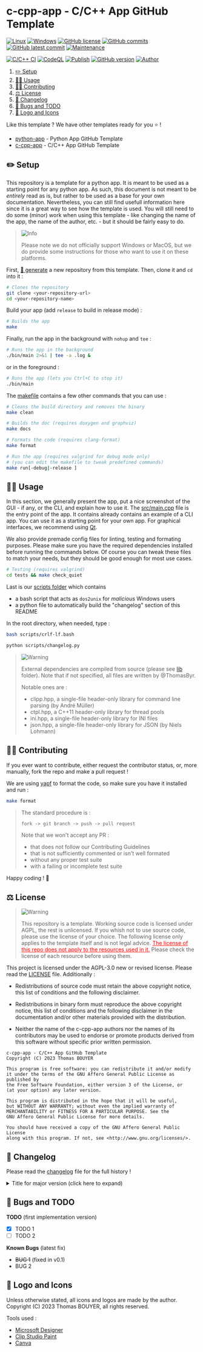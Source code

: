 # c-cpp-app - C/C++ App GitHub Template

[![Linux](https://svgshare.com/i/Zhy.svg)](https://docs.microsoft.com/en-us/windows/wsl/tutorials/gui-apps)
[![Windows](https://svgshare.com/i/ZhY.svg)](https://svgshare.com/i/ZhY.svg)
[![GitHub license](https://img.shields.io/github/license/ThomasByr/c-cpp-app)](https://github.com/ThomasByr/c-cpp-app/blob/master/LICENSE)
[![GitHub commits](https://badgen.net/github/commits/ThomasByr/c-cpp-app)](https://GitHub.com/ThomasByr/c-cpp-app/commit/)
[![GitHub latest commit](https://badgen.net/github/last-commit/ThomasByr/c-cpp-app)](https://gitHub.com/ThomasByr/c-cpp-app/commit/)
[![Maintenance](https://img.shields.io/badge/maintained%3F-yes-green.svg)](https://GitHub.com/ThomasByr/c-cpp-app/graphs/commit-activity)

[![C/C++ CI](https://github.com/ThomasByr/c-cpp-app/actions/workflows/c-cpp.yml/badge.svg)](https://github.com/ThomasByr/c-cpp-app/actions/workflows/c-cpp.yml)
[![CodeQL](https://github.com/ThomasByr/c-cpp-app/actions/workflows/codeql.yml/badge.svg)](https://github.com/ThomasByr/c-cpp-app/actions/workflows/codeql.yml)
[![Publish](https://github.com/ThomasByr/c-cpp-app/actions/workflows/publish.yml/badge.svg)](https://github.com/ThomasByr/c-cpp-app/actions/workflows/publish.yml)
[![GitHub version](https://badge.fury.io/gh/ThomasByr%2Fc-cpp-app.svg)](https://github.com/ThomasByr/c-cpp-app)
[![Author](https://img.shields.io/badge/author-@ThomasByr-blue)](https://github.com/ThomasByr)

1. [✏️ Setup](#️-setup)
2. [👩‍🏫 Usage](#-usage)
3. [🧑‍🏫 Contributing](#-contributing)
4. [⚖️ License](#️-license)
5. [🔄 Changelog](#-changelog)
6. [🐛 Bugs and TODO](#-bugs-and-todo)
7. [🎨 Logo and Icons](#-logo-and-icons)

Like this template ? We have other templates ready for you ⭐ !

- [python-app](https://github.com/ThomasByr/python-app) - Python App GitHub Template
- [c-cpp-app](https://github.com/ThomasByr/c-cpp-app) - C/C++ App GitHub Template

## ✏️ Setup

This repository is a template for a python app. It is meant to be used as a starting point for any python app. As such, this document is not meant to be _entirely_ read as is, but rather to be used as a base for your own documentation. Nevertheless, you can still find usefull information here since it is a great way to see how the template is used. You will still need to do some (minor) work when using this template - like changing the name of the app, the name of the author, etc. - but it should be fairly easy to do.

> <picture>
>   <source media="(prefers-color-scheme: light)" srcset="https://raw.githubusercontent.com/Mqxx/GitHub-Markdown/main/blockquotes/badge/light-theme/info.svg">
>   <img alt="Info" src="https://raw.githubusercontent.com/Mqxx/GitHub-Markdown/main/blockquotes/badge/dark-theme/info.svg">
> </picture><br>
>
> Please note we do not officially support Windows or MacOS, but we do provide some instructions for those who want to use it on these platforms.

First, [🔗 generate](https://github.com/ThomasByr/c-cpp-app/generate) a new repository from this template. Then, clone it and `cd` into it :

```bash
# Clones the repository
git clone <your-repository-url>
cd <your-repository-name>
```

Build your app (add `release` to build in release mode) :

```bash
# Builds the app
make
```

Finally, run the app in the background with `nohup` and `tee` :

```bash
# Runs the app in the background
./bin/main 2>&1 | tee -a .log &
```

or in the foreground :

```bash
# Runs the app (lets you Ctrl+C to stop it)
./bin/main
```

The [makefile](makefile) contains a few other commands that you can use :

```bash
# Cleans the build directory and removes the binary
make clean

# Builds the doc (requires doxygen and graphviz)
make docs

# Formats the code (requires clang-format)
make format

# Run the app (requires valgrind for debug mode only)
# (you can edit the makefile to tweak predefined commands)
make run[-debug|-release ]
```

## 👩‍🏫 Usage

In this section, we generally present the app, put a nice screenshot of the GUI - if any, or the CLI, and explain how to use it. The [src/main.cpp](src/main.cpp) file is the entry point of the app. It contains already contains an example of a CLI app. You can use it as a starting point for your own app. For graphical interfaces, we recommend using [Qt](https://www.qt.io/).

We also provide premade config files for linting, testing and formating purposes. Please make sure you have the required dependencies installed before running the commands below. Of course you can tweak these files to match your needs, but they should be good enough for most use cases.

```bash
# Testing (requires valgrind)
cd tests && make check_quiet
```

Last is our [scripts folder](scripts/) which contains

- a bash script that acts as `dos2unix` for _malicious_ Windows users
- a python file to automatically build the "changelog" section of this README

In the root directory, when needed, type :

```bash
bash scripts/crlf-lf.bash
```

```bash
python scripts/changelog.py
```

> <picture>
>   <source media="(prefers-color-scheme: light)" srcset="https://raw.githubusercontent.com/Mqxx/GitHub-Markdown/main/blockquotes/badge/light-theme/warning.svg">
>   <img alt="Warning" src="https://raw.githubusercontent.com/Mqxx/GitHub-Markdown/main/blockquotes/badge/dark-theme/warning.svg">
> </picture><br>
>
> External dependencies are compiled from source (please see [lib](lib) folder). Note that if not specified, all files are written by @ThomasByr.
>
> Notable ones are :
>
> - clipp.hpp, a single-file header-only library for command line parsing (by André Müller)
> - ctpl.hpp, a C++11 header-only library for thread pools
> - ini.hpp, a single-file header-only library for INI files
> - json.hpp, a single-file header-only library for JSON (by Niels Lohmann)

## 🧑‍🏫 Contributing

If you ever want to contribute, either request the contributor status, or, more manually, fork the repo and make a pull request !

We are using [yapf](https://github.com/google/yapf) to format the code, so make sure you have it installed and run :

```bash
make format
```

> The standard procedure is :
>
> ```txt
> fork -> git branch -> push -> pull request
> ```
>
> Note that we won't accept any PR :
>
> - that does not follow our Contributing Guidelines
> - that is not sufficiently commented or isn't well formated
> - without any proper test suite
> - with a failing or incomplete test suite

Happy coding ! 🙂

## ⚖️ License

> <picture>
>   <source media="(prefers-color-scheme: light)" srcset="https://raw.githubusercontent.com/Mqxx/GitHub-Markdown/main/blockquotes/badge/light-theme/warning.svg">
>   <img alt="Warning" src="https://raw.githubusercontent.com/Mqxx/GitHub-Markdown/main/blockquotes/badge/dark-theme/warning.svg">
> </picture><br>
>
> This repository is a template. Working source code is licensed under AGPL, the rest is unlicensed. If you whish not to use source code, please use the license of your choice. The following license only applies to the template itself and is not legal advice. <FONT COLOR="#ff0000"><u>The license of this repo does not apply to the resources used in it.</u></FONT> Please check the license of each resource before using them.

This project is licensed under the AGPL-3.0 new or revised license. Please read the [LICENSE](LICENSE.md) file. Additionally :

- Redistributions of source code must retain the above copyright notice, this list of conditions and the following disclaimer.

- Redistributions in binary form must reproduce the above copyright notice, this list of conditions and the following disclaimer in the documentation and/or other materials provided with the distribution.

- Neither the name of the c-cpp-app authors nor the names of its contributors may be used to endorse or promote products derived from this software without specific prior written permission.

```LICENSE
c-cpp-app - C/C++ App GitHub Template
Copyright (C) 2023 Thomas BOUYER

This program is free software: you can redistribute it and/or modify
it under the terms of the GNU Affero General Public License as published by
the Free Software Foundation, either version 3 of the License, or
(at your option) any later version.

This program is distributed in the hope that it will be useful,
but WITHOUT ANY WARRANTY; without even the implied warranty of
MERCHANTABILITY or FITNESS FOR A PARTICULAR PURPOSE. See the
GNU Affero General Public License for more details.

You should have received a copy of the GNU Affero General Public License
along with this program. If not, see <http://www.gnu.org/licenses/>.
```

## 🔄 Changelog

Please read the [changelog](changelog.md) file for the full history !

<details>
  <summary>  Title for major version (click here to expand) </summary>

**v0.1** title for minor version

- list
- of
- changes

</details>

## 🐛 Bugs and TODO

**TODO** (first implementation version)

- [x] TODO 1
- [ ] TODO 2

**Known Bugs** (latest fix)

- ~~BUG 1~~ (fixed in v0.1)
- BUG 2

## 🎨 Logo and Icons

Unless otherwise stated, all icons and logos are made by the author.
Copyright (C) 2023 Thomas BOUYER, all rights reserved.

Tools used :

- [Microsoft Designer](https://designer.microsoft.com/)
- [Clip Studio Paint](https://www.clipstudio.net/en)
- [Canva](https://www.canva.com/)
